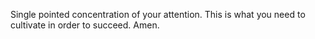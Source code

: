 Single pointed concentration of your attention.
This is what you need to cultivate in order to succeed. Amen.